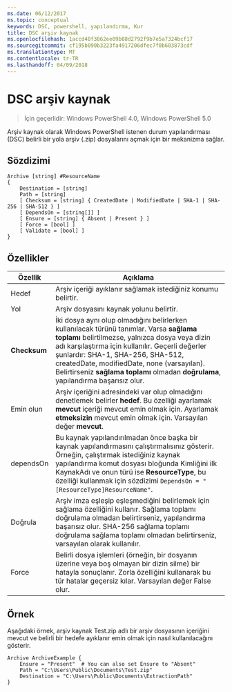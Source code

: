 ```yaml
---
ms.date: 06/12/2017
ms.topic: conceptual
keywords: DSC, powershell, yapılandırma, Kur
title: DSC arşiv kaynak
ms.openlocfilehash: 1accd48f3862ee09b88d2792f9b7e5a7324bcf17
ms.sourcegitcommit: cf195b090b3223fa4917206dfec7f0b603873cdf
ms.translationtype: MT
ms.contentlocale: tr-TR
ms.lasthandoff: 04/09/2018
---
```

# <a name="dsc-archive-resource"></a>DSC arşiv kaynak

> İçin geçerlidir: Windows PowerShell 4.0, Windows PowerShell 5.0

Arşiv kaynak olarak Windows PowerShell istenen durum yapılandırması (DSC) belirli bir yola arşiv (.zip) dosyalarını açmak için bir mekanizma sağlar.

## <a name="syntax"></a>Sözdizimi
```MOF
Archive [string] #ResourceName
{
    Destination = [string]
    Path = [string]
    [ Checksum = [string] { CreatedDate | ModifiedDate | SHA-1 | SHA-256 | SHA-512 } ]
    [ DependsOn = [string[]] ]
    [ Ensure = [string] { Absent | Present } ]
    [ Force = [bool] ]
    [ Validate = [bool] ]
}
```

## <a name="properties"></a>Özellikler

|  Özellik  |  Açıklama   |
|---|---|
| Hedef| Arşiv içeriği ayıklanır sağlamak istediğiniz konumu belirtir.|
| Yol| Arşiv dosyasını kaynak yolunu belirtir.|
| __Checksum__| İki dosya aynı olup olmadığını belirlerken kullanılacak türünü tanımlar. Varsa __sağlama toplamı__ belirtilmezse, yalnızca dosya veya dizin adı karşılaştırma için kullanılır. Geçerli değerler şunlardır: SHA-1, SHA-256, SHA-512, createdDate, modifiedDate, none (varsayılan). Belirtirseniz __sağlama toplamı__ olmadan __doğrulama__, yapılandırma başarısız olur.|
| Emin olun| Arşiv içeriğini adresindeki var olup olmadığını denetlemek belirler __hedef__. Bu özelliği ayarlamak __mevcut__ içeriği mevcut emin olmak için. Ayarlamak __etmeksizin__ mevcut emin olmak için. Varsayılan değer __mevcut__.|
| dependsOn | Bu kaynak yapılandırılmadan önce başka bir kaynak yapılandırmasını çalıştırmalısınız gösterir. Örneğin, çalıştırmak istediğiniz kaynak yapılandırma komut dosyası bloğunda Kimliğini ilk KaynakAdı ve onun türü ise __ResourceType__, bu özelliği kullanmak için sözdizimi `DependsOn = "[ResourceType]ResourceName"`.|
| Doğrula| Arşiv imza eşleşip eşleşmediğini belirlemek için sağlama özelliğini kullanır. Sağlama toplamı doğrulama olmadan belirtirseniz, yapılandırma başarısız olur. SHA-256 sağlama toplamı doğrulama sağlama toplamı olmadan belirtirseniz, varsayılan olarak kullanılır.|
| Force| Belirli dosya işlemleri (örneğin, bir dosyanın üzerine veya boş olmayan bir dizin silme) bir hatayla sonuçlanır. Zorla özelliğini kullanarak bu tür hatalar geçersiz kılar. Varsayılan değer False olur.|

## <a name="example"></a>Örnek

Aşağıdaki örnek, arşiv kaynak Test.zip adlı bir arşiv dosyasının içeriğini mevcut ve belirli bir hedefe ayıklanır emin olmak için nasıl kullanılacağını gösterir.

```
Archive ArchiveExample {
    Ensure = "Present"  # You can also set Ensure to "Absent"
    Path = "C:\Users\Public\Documents\Test.zip"
    Destination = "C:\Users\Public\Documents\ExtractionPath"
}
```